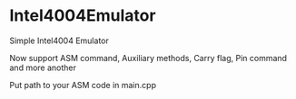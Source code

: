 # Intel4004Emulator

Simple Intel4004 Emulator

Now support ASM command, Auxiliary methods, Carry flag, Pin command and more another

Put path to your ASM code in main.cpp

